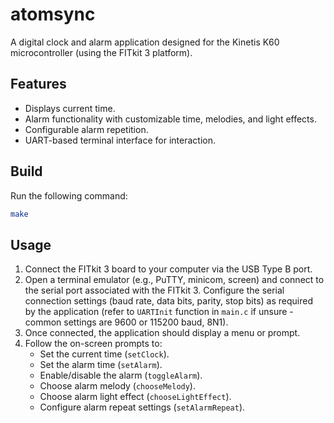 # atomsync

A digital clock and alarm application designed for the Kinetis K60 microcontroller (using the FITkit 3 platform).

## Features

*   Displays current time.
*   Alarm functionality with customizable time, melodies, and light effects.
*   Configurable alarm repetition.
*   UART-based terminal interface for interaction.

## Build

Run the following command:

```bash
make
```

## Usage

1.  Connect the FITkit 3 board to your computer via the USB Type B port.
2.  Open a terminal emulator (e.g., PuTTY, minicom, screen) and connect to the serial port associated with the FITkit 3. Configure the serial connection settings (baud rate, data bits, parity, stop bits) as required by the application (refer to `UARTInit` function in `main.c` if unsure - common settings are 9600 or 115200 baud, 8N1).
3.  Once connected, the application should display a menu or prompt.
4.  Follow the on-screen prompts to:
    *   Set the current time (`setClock`).
    *   Set the alarm time (`setAlarm`).
    *   Enable/disable the alarm (`toggleAlarm`).
    *   Choose alarm melody (`chooseMelody`).
    *   Choose alarm light effect (`chooseLightEffect`).
    *   Configure alarm repeat settings (`setAlarmRepeat`).